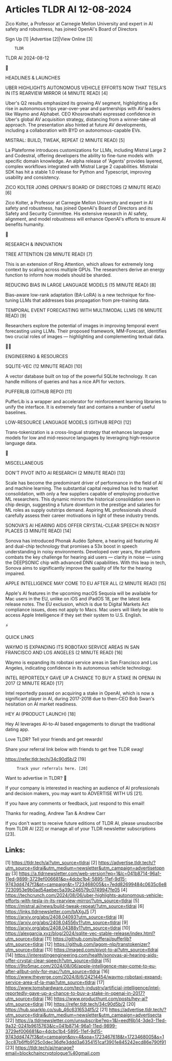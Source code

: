 # Articles TLDR AI 12-08-2024

Zico Kolter, a Professor at Carnegie Mellon University and expert in
AI safety and robustness, has joined OpenAI's Board of Directors  

 Sign Up [1] |Advertise [2]|View Online [3] 

		TLDR 

TLDR AI 2024-08-12

🚀 

HEADLINES & LAUNCHES

 UBER HIGHLIGHTS AUTONOMOUS VEHICLE EFFORTS NOW THAT TESLA'S IN ITS
REARVIEW MIRROR (4 MINUTE READ) [4] 

 Uber's Q2 results emphasized its growing AV segment, highlighting a
6x rise in autonomous trips year-over-year and partnerships with AV
leaders like Waymo and Alphabet. CEO Khosrowshahi expressed confidence
in Uber's global AV acquisition strategy, distancing from a
winner-take-all approach. The presentation also hinted at future AV
developments, including a collaboration with BYD on autonomous-capable
EVs. 

 MISTRAL: BUILD, TWEAK, REPEAT (2 MINUTE READ) [5] 

 La Plateforme introduces customizations for LLMs, including Mistral
Large 2 and Codestral, offering developers the ability to fine-tune
models with specific domain knowledge. An alpha release of 'Agents'
provides layered, complex workflows integrated with Mistral Large 2
capabilities. Mistralai SDK has hit a stable 1.0 release for Python
and Typescript, improving usability and consistency. 

 ZICO KOLTER JOINS OPENAI'S BOARD OF DIRECTORS (2 MINUTE READ) [6] 

 Zico Kolter, a Professor at Carnegie Mellon University and expert in
AI safety and robustness, has joined OpenAI's Board of Directors and
its Safety and Security Committee. His extensive research in AI
safety, alignment, and model robustness will enhance OpenAI's efforts
to ensure AI benefits humanity. 

🧠 

RESEARCH & INNOVATION

 TREE ATTENTION (28 MINUTE READ) [7] 

 This is an extension of Ring Attention, which allows for extremely
long context by scaling across multiple GPUs. The researchers derive
an energy function to inform how models should be sharded. 

 REDUCING BIAS IN LARGE LANGUAGE MODELS (15 MINUTE READ) [8] 

 Bias-aware low-rank adaptation (BA-LoRA) is a new technique for
fine-tuning LLMs that addresses bias propagation from pre-training
data. 

 TEMPORAL EVENT FORECASTING WITH MULTIMODAL LLMS (16 MINUTE READ) [9] 

 Researchers explore the potential of images in improving temporal
event forecasting using LLMs. Their proposed framework, MM-Forecast,
identifies two crucial roles of images — highlighting and
complementing textual data. 

🧑‍💻 

ENGINEERING & RESOURCES

 SQLITE-VEC (12 MINUTE READ) [10] 

 A vector database built on top of the powerful SQLite technology. It
can handle millions of queries and has a nice API for vectors. 

 PUFFERLIB (GITHUB REPO) [11] 

 PufferLib is a wrapper and accelerator for reinforcement learning
libraries to unify the interface. It is extremely fast and contains a
number of useful baselines. 

 LOW-RESOURCE LANGUAGE MODELS (GITHUB REPO) [12] 

 Trans-tokenization is a cross-lingual strategy that enhances language
models for low and mid-resource languages by leveraging high-resource
language data. 

🎁 

MISCELLANEOUS

 DON'T PIVOT INTO AI RESEARCH (2 MINUTE READ) [13] 

 Scale has become the predominant driver of performance in the field
of AI and machine learning. The substantial capital required has led
to market consolidation, with only a few suppliers capable of
employing productive ML researchers. This dynamic mirrors the
historical consolidation seen in chip design, suggesting a future
downturn in the prestige and salaries for ML roles as supply outstrips
demand. Aspiring ML professionals should carefully assess their career
motivations in light of these industry trends. 

 SONOVA'S AI HEARING AIDS OFFER CRYSTAL-CLEAR SPEECH IN NOISY PLACES
(3 MINUTE READ) [14] 

 Sonova has introduced Phonak Audéo Sphere, a hearing aid featuring
AI and dual-chip technology that promises a 53x boost in speech
understanding in noisy environments. Developed over years, the
platform combats the key challenge for hearing aid users — clarity
in noise — using the DEEPSONIC chip with advanced DNN capabilities.
With this leap in tech, Sonova aims to significantly improve the
quality of life for the hearing impaired. 

 APPLE INTELLIGENCE MAY COME TO EU AFTER ALL (2 MINUTE READ) [15] 

 Apple's AI features in the upcoming macOS Sequoia will be available
for Mac users in the EU, unlike on iOS and iPadOS 18, per the latest
beta release notes. The EU exclusion, which is due to Digital Markets
Act compliance issues, does not apply to Macs. Mac users will likely
be able to access Apple Intelligence if they set their system to U.S.
English. 

⚡ 

QUICK LINKS

 WAYMO IS EXPANDING ITS ROBOTAXI SERVICE AREAS IN SAN FRANCISCO AND
LOS ANGELES (2 MINUTE READ) [16] 

 Waymo is expanding its robotaxi service areas in San Francisco and
Los Angeles, indicating confidence in its autonomous vehicle
technology. 

 INTEL REPORTEDLY GAVE UP A CHANCE TO BUY A STAKE IN OPENAI IN 2017 (2
MINUTE READ) [17] 

 Intel reportedly passed on acquiring a stake in OpenAI, which is now
a significant player in AI, during 2017-2018 due to then-CEO Bob
Swan's hesitation on AI market readiness. 

 HEY AI (PRODUCT LAUNCH) [18] 

 Hey AI leverages AI-to-AI based engagements to disrupt the
traditional dating app. 

Love TLDR? Tell your friends and get rewards!

 Share your referral link below with friends to get free TLDR swag! 

 https://refer.tldr.tech/34c90d5b/2 [19] 

		 Track your referrals here. [20] 

Want to advertise in TLDR? 📰

 If your company is interested in reaching an audience of AI
professionals and decision makers, you may want to ADVERTISE WITH US
[21]. 

 If you have any comments or feedback, just respond to this email! 

Thanks for reading, 
Andrew Tan & Andrew Carr 

If you don't want to receive future editions of TLDR AI, please
unsubscribe from TLDR AI [22] or manage all of your TLDR newsletter
subscriptions [23]. 

 

Links:
------
[1] https://tldr.tech/ai?utm_source=tldrai
[2] https://advertise.tldr.tech/?utm_source=tldrai&utm_medium=newsletter&utm_campaign=advertisetopnav
[3] https://a.tldrnewsletter.com/web-version?ep=1&lc=041b8714-96a1-11ed-9899-3729ef006681&p=4dcbc1b4-5895-11ef-9d15-9743dd4747f3&pt=campaign&t=1723468005&s=7edd82699484c0635c6e87230953e9b0ad54aebec5a39c246579c0749947fe05
[4] https://techcrunch.com/2024/08/06/uber-highlights-autonomous-vehicle-efforts-with-tesla-in-its-rearview-mirror/?utm_source=tldrai
[5] https://mistral.ai/news/build-tweak-repeat/?utm_source=tldrai
[6] https://links.tldrnewsletter.com/bAXgJ5
[7] https://arxiv.org/abs/2408.04093?utm_source=tldrai
[8] https://arxiv.org/abs/2408.04556v1?utm_source=tldrai
[9] https://arxiv.org/abs/2408.04388v1?utm_source=tldrai
[10] https://alexgarcia.xyz/blog/2024/sqlite-vec-stable-release/index.html?utm_source=tldrai
[11] https://github.com/pufferai/pufferlib?utm_source=tldrai
[12] https://github.com/lagom-nlp/transtokenizer?utm_source=tldrai
[13] https://maged.com/pivot-to-ai?utm_source=tldrai
[14] https://interestingengineering.com/health/sonovas-ai-hearing-aids-offer-crystal-clear-speech?utm_source=tldrai
[15] https://9to5mac.com/2024/08/06/apple-intelligence-may-come-to-eu-after-allbut-only-for-mac/?utm_source=tldrai
[16] https://www.theverge.com/2024/8/6/24214454/waymo-robotaxi-expand-service-area-sf-la-map?utm_source=tldrai
[17] https://www.tomshardware.com/tech-industry/artificial-intelligence/intel-reportedly-gave-up-a-chance-to-buy-a-stake-in-openai-in-2017?utm_source=tldrai
[18] https://www.producthunt.com/posts/hey-ai?utm_source=tldrai
[19] https://refer.tldr.tech/34c90d5b/2
[20] https://hub.sparklp.co/sub_46c6316534f5/2
[21] https://advertise.tldr.tech/?utm_source=tldrai&utm_medium=newsletter&utm_campaign=advertisecta
[22] https://a.tldrnewsletter.com/unsubscribe?ep=1&l=eedf6b14-3de3-11ed-9a32-0241b9615763&lc=041b8714-96a1-11ed-9899-3729ef006681&p=4dcbc1b4-5895-11ef-9d15-9743dd4747f3&pt=campaign&pv=4&spa=1723467618&t=1723468005&s=13cc87b6ffb9125c0dec36dfe3ddd3a6354151caf3901e845242ecd86e790f91
[23] https://tldr.tech/ai/manage?email=blockchaincryptologue%40gmail.com